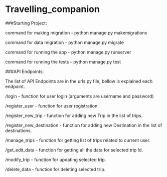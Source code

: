 # Travelling_companion

###Starting Project:


command for making migration - python manage.py makemigrations

command for data migration - python manage.py migrate

command for running the app - python manage.py runserver

command for running the tests - python manage.py test

###API Endpoints:

The list of API Endpoints are in the urls.py file, bellow is explained each endpoint.

/login - function for user login (arguments are username and password)

/register_user - function for user registration

/register_new_trip - function for adding new Trip in the list of trips.

/register_new_destination - function for adding new Destination in the list of destinations.

/manage_trips - function for getting list of trips related to current user.

/get_edit_data - function for getting all the data for selected trip Id.

/modify_trip - function for updating selected trip.

/delete_data - function for deleting selected trip.

